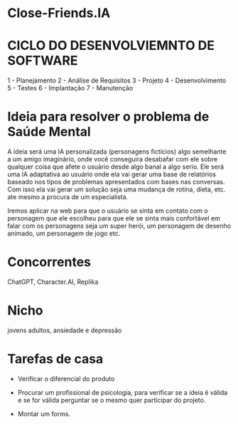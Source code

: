 # Close-Friends.IA

# CICLO DO DESENVOLVIEMNTO DE SOFTWARE

1 - Planejamento
2 - Análise de Requisitos
3 - Projeto
4 - Desenvolvimento
5 - Testes
6 - Implantação
7 - Manutenção

# Ideia para resolver o problema de Saúde Mental 

A ideia será uma IA personalizada (personagens fictícios) algo semelhante a um amigo imaginário, onde você conseguira desabafar com ele sobre qualquer coisa que afete o usuário desde algo banal a algo serio. Ele será uma IA adaptativa ao usuário onde ela vai gerar uma base de relatórios baseado nos tipos de problemas apresentados com bases nas conversas. Com isso ela vai gerar um 
solução seja uma mudança de rotina, dieta, etc. ate mesmo a procura de um especialista.

Iremos aplicar na web para que o usuário se sinta em contato com o personagem que ele escolheu para que ele se sinta mais confortável em falar com os personagens seja um super herói,
um personagem de desenho animado, um  personagem de jogo etc.

# Concorrentes 
  ChatGPT, Character.AI, Replika 

# Nicho
  jovens adultos, ansiedade e depressão

# Tarefas de casa
  - Verificar o diferencial do produto
  
  - Procurar um profissional de psicologia, para verificar se a ideia é válida e se for válida perguntar se o mesmo quer participar do projeto.
  
  - Montar um forms.
